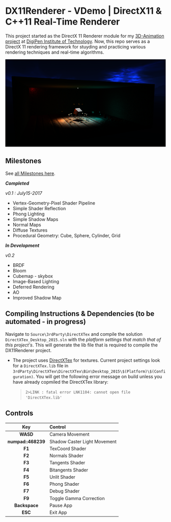 # DX11Renderer - VDemo | DirectX11 & C++11 Real-Time Renderer

This project started as the DirectX 11 Renderer module for my [3D-Animation project](https://www.youtube.com/watch?v=Rt-h-bMA8Xc) at [DigiPen Institute of Technology](https://www.digipen.edu/).
Now, this repo serves as a DirectX 11 rendering framework for stuyding and practicing various rendering techniques and real-time algorithms. 

![](Screenshots/gamma.PNG)

## Milestones

See [all Milestones here](https://github.com/vilbeyli/DX11Renderer/milestones).
 
 ***Completed***

*v0.1 : July15-2017*
 - Vertex-Geometry-Pixel Shader Pipeline
 - Simple Shader Reflection
 - Phong Lighting
 - Simple Shadow Maps
 - Normal Maps
 - Diffuse Textures
 - Procedural Geometry: Cube, Sphere, Cylinder, Grid
 
 ***In Development***
 
 *v0.2*
 - BRDF
 - Bloom
 - Cubemap - skybox
 - Image-Based Lighting
 - Deferred Rendering
 - AO
 - Improved Shadow Map


## Compiling Instructions & Dependencies (to be automated - in progress)

Navigate to `Source\3rdParty\DirectXTex` and compile the solution `DirectXTex_Desktop_2015.sln` with the *platform settings that match that of this project's*. 
This will generate the lib file that is required to compile the DX11Renderer project.

 - The project uses [DirectXTex](https://github.com/Microsoft/DirectXTex) for textures. Current project settings
look for a `DirectXTex.lib` file in `3rdParty\DirectXTex\DirectXTex\Bin\Desktop_2015\$(Platform)\$(Configuration)`. 
You will get the following error message on build unless you have already copmiled the DirectXTex library:  
    > `2>LINK : fatal error LNK1104: cannot open file 'DirectXTex.lib'`

## Controls

| Key | Control |
| :---: | :--- |
| **WASD** |	Camera Movement |
| **numpad::468239** |	Shadow Caster Light Movement |
| **F1** |	TexCoord Shader |
| **F2** |	Normals Shader |
| **F3** |	Tangents Shader |
| **F4** |	Bitangents Shader |
| **F5** |	Unlit Shader |
| **F6** |	Phong Shader |
| **F7** |	Debug Shader |
| **F9** |	Toggle Gamma Correction |
| **Backspace** | Pause App |
| **ESC** |	Exit App |
 
